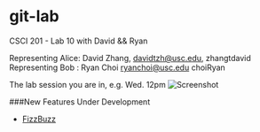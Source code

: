 git-lab
=======

CSCI 201 - Lab 10 with David &amp;&amp; Ryan

Representing Alice: David Zhang, davidtzh@usc.edu, zhangtdavid
Representing Bob : Ryan Choi ryanchoi@usc.edu choiRyan

The lab session you are in, e.g. Wed. 12pm
![Screenshot](/resources/chellocat.png)

###New Features Under Development
  + [FizzBuzz](http://www.codinghorror.com/blog/2007/02/why-cant-programmers-program.html)
